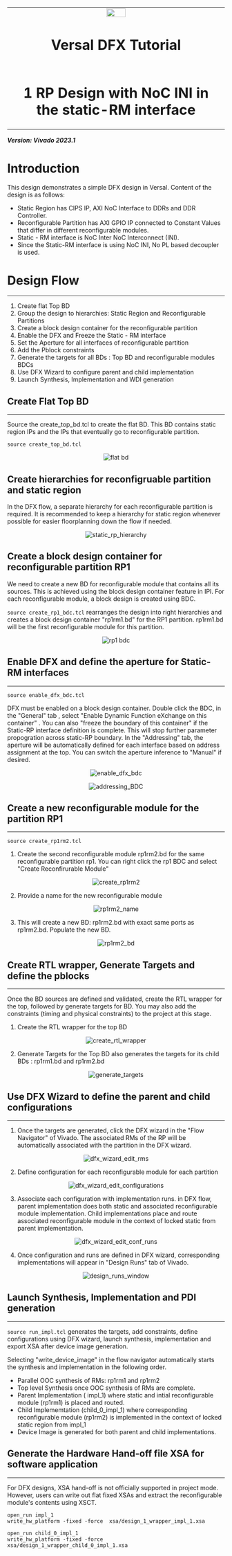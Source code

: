 ﻿<table>
 <tr>
   <td align="center"><img src="https://github.com/Xilinx/Image-Collateral/blob/main/xilinx-logo.png?raw=true" width="30%"/><h1>Versal DFX Tutorial</h1>
   </td>
 </tr>
 <tr>
 <td align="center"><h1>1 RP Design with NoC INI in the static-RM interface</h1>
 </td>
 </tr>
</table>
<b><i>Version: Vivado 2023.1</b></i><p>

# Introduction

This  design demonstrates a simple DFX design in Versal. Content of the design is as follows:
- Static Region has CIPS IP, AXI NoC Interface to DDRs and DDR Controller.
- Reconfigurable Partition has AXI GPIO IP connected to Constant Values that differ in different reconfigurable modules.
- Static - RM interface is NoC Inter NoC Interconnect (INI).
- Since the Static-RM interface is using NoC INI, No PL based decoupler is used.

# Design Flow
---
1. Create flat Top BD
2. Group the design to hierarchies: Static Region and Reconfigurable Partitions
3. Create a block design container for the reconfigurable partition
4. Enable the DFX and Freeze the Static - RM interface
5. Set the Aperture for all interfaces of reconfigurable partition
6. Add the Pblock constraints
7. Generate the targets for all BDs : Top BD and reconfigurable modules BDCs
8. Use DFX Wizard to configure parent and child implementation
9. Launch Synthesis, Implementation and WDI generation

## Create Flat Top BD
---
Source the create_top_bd.tcl to create the flat BD. This BD contains static region IPs and the IPs that eventually go to reconfigurable partition.<p>
`source create_top_bd.tcl`

<p align="center">
  <img src="./images/flat_bd.png?raw=true" alt="flat bd"/>
</p>

## Create hierarchies for reconfigruable partition and static region
In the DFX flow, a separate hierarchy for each reconfigurable partition is required. It is recommended to keep a hierarchy for static region whenever possible for easier floorplanning down the flow if needed.

<p align="center">
  <img src="./images/static_rp_hierarchies.png?raw=true" alt="static_rp_hierarchy"/>
</p>

## Create a block design container for reconfigurable partition RP1
We need to create a new BD for reconfigurable module that contains all its sources. This is achieved using the block design container feature in IPI. For each reconfigurable module, a block design is created using BDC.

`source create_rp1_bdc.tcl` rearranges the design into right hierarchies and creates a block design container "rp1rm1.bd" for the RP1 partition. rp1rm1.bd will be the first reconfigurable module for this partition.

<p align="center">
  <img src="./images/rp1_bdc.png?raw=true" alt="rp1 bdc"/>
</p>

## Enable DFX and define the aperture for Static-RM interfaces
---
`source enable_dfx_bdc.tcl`

DFX must be enabled on a block design container. Double click the BDC, in the "General" tab , select "Enable Dynamic Function eXchange on this container" . You can also "freeze the boundary of this container" if the Static-RP interface definition is complete. This will stop further parameter propogration across static-RP boundary.
In the "Addressing" tab, the aperture will be automatically defined for each interface based on  address assignment at the top. You can switch the aperture inference to "Manual" if desired.


<p align="center">
  <img src="./images/enable_DFX_BDC.png?raw=true" alt="enable_dfx_bdc"/>
</p>

<p align="center">
  <img src="./images/addressing_BDC_DFX.png?raw=true" alt="addressing_BDC"/>
</p>

## Create a new reconfigurable module for the partition RP1
---

`source create_rp1rm2.tcl`

1. Create the second reconfigurable module rp1rm2.bd for the same reconfigurable partition rp1. You can right click the rp1 BDC and select "Create Reconfirurable Module"

<p align="center">
  <img src="./images/create_rp1rm2.png?raw=true" alt="create_rp1rm2"/>
</p>

2. Provide a name for the new reconfigurable module

<p align="center">
  <img src="./images/rp1rm2_name.png?raw=true" alt="rp1rm2_name"/>
</p>

3. This will create a new BD: rp1rm2.bd with exact same ports as rp1rm2.bd. Populate the new BD.

<p align="center">
  <img src="./images/rp1rm2_bd.png?raw=true" alt="rp1rm2_bd"/>
</p>

## Create RTL wrapper, Generate Targets and define the pblocks
---

Once the BD sources are defined and validated, create the RTL wrapper for the top, followed by generate targets for BD. You may also add the constraints (timing and physical constraints) to the project at this stage.

1. Create the RTL wrapper for the top BD

<p align="center">
  <img src="./images/create_rtl_wrapper.png?raw=true" alt="create_rtl_wrapper"/>
</p>

2. Generate Targets for the Top BD also generates the targets for its child BDs : rp1rm1.bd and rp1rm2.bd

<p align="center">
  <img src="./images/generate_targets.png?raw=true" alt="generate_targets"/>
</p>

## Use DFX Wizard to define the parent and child configurations
---

1. Once the targets are generated, click the DFX wizard in the "Flow Navigator" of Vivado. The associated RMs of the RP will be automatically associated with the partition in the DFX wizard.


<p align="center">
  <img src="./images/dfx_wizard_edit_rms.png?raw=true" alt="dfx_wizard_edit_rms"/>
</p>

2. Define configuration for each reconfigurable module for each partition


<p align="center">
  <img src="./images/dfx_wizard_edit_configurations.png?raw=true" alt="dfx_wizard_edit_configurations"/>
</p>

3. Associate each configuration with implementation runs. in DFX flow, parent implementation does both static and associated reconfigurable module implementation. Child implementations place and route associated reconfigurable module in the context of locked static from parent implementation.

<p align="center">
  <img src="./images/dfx_wizard_edit_conf_runs.png?raw=true" alt="dfx_wizard_edit_conf_runs"/>
</p>

4. Once configuration and runs are defined in DFX wizard, corresponding implementations will appear in "Design Runs" tab of Vivado.

<p align="center">
  <img src="./images/design_runs_window.png?raw=true" alt="design_runs_window"/>
</p>

## Launch Synthesis, Implementation and PDI generation
---
`source run_impl.tcl` generates the targets, add constraints, define configurations using DFX wizard, launch synthesis, implementation and export XSA after device image generation.

Selecting "write_device_image" in the flow navigator automatically starts the synthesis and implementation in the following order.

- Parallel OOC synthesis of RMs: rp1rm1 and rp1rm2
- Top level Synthesis once OOC synthesis of RMs are complete.
- Parent Implementation ( impl_1) where static and intial reconfigurable module (rp1rm1) is placed and routed.
- Child Implememtation (child_0_impl_1) where corresponding reconfigurable module (rp1rm2) is implemented in the context of locked static region from impl_1
- Device Image is generated for both parent and child implementations.

## Generate the Hardware Hand-off file XSA for software application
---

For DFX designs, XSA hand-off is not officially supported in project mode. However, users can write out flat fixed XSAs and extract the reconfigurable module's contents using XSCT.

```
open_run impl_1
write_hw_platform -fixed -force  xsa/design_1_wrapper_impl_1.xsa

open_run child_0_impl_1
write_hw_platform -fixed -force  xsa/design_1_wrapper_child_0_impl_1.xsa
```
